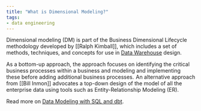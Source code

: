 ```yaml
---
title: "What is Dimensional Modeling?"
tags:
- data engineering
---
```

Dimensional modeling (DM) is part of the Business Dimensional Lifecycle methodology developed by [[Ralph Kimball]], which includes a set of methods, techniques, and concepts for use in [Data Warehouse](term/data%20warehouse.md) design.

As a bottom-up approach, the approach focuses on identifying the critical business processes within a business and modeling and implementing these before adding additional business processes.  An alternative approach from [[Bill Inmon]] advocates a top-down design of the model of all the enterprise data using tools such as Entity-Relationship Modeling (ER).

Read more on [Data Modeling with SQL and dbt](https://airbyte.com/blog/sql-data-modeling-with-dbt).
